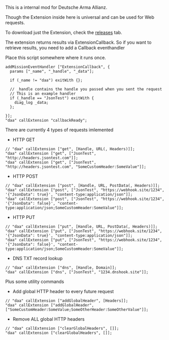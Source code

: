 This is a internal mod for Deutsche Arma Allianz.

Though the Extension inside here is universal and can be used for Web requests.

To download just the Extension, check the [releases](https://github.com/dedmen/DAA_Mod/releases) tab.


The extension returns results via ExtensionCallback.
So if you want to retrieve results, you need to add a Callback eventhandler

Place this script somewhere where it runs once.

```sqf
addMissionEventHandler ["ExtensionCallback", {
  params ["_name", "_handle", "_data"];

  if (_name != "daa") exitWith {};

  // _handle contains the handle you passed when you sent the request
  // This is an example handler
  if (_handle == "JsonTest") exitWith {
    diag_log _data;
  };

}];
"daa" callExtension "callbackReady";
```

There are currently 4 types of requests imlemented

- HTTP GET
```sqf
// "daa" callExtension ["get", [Handle, URL(, Headers)]];
"daa" callExtension ["get", ["JsonTest", "http://headers.jsontest.com"]];
"daa" callExtension ["get", ["JsonTest", "http://headers.jsontest.com", "SomeCustomHeader:SomeValue"]];
```
- HTTP POST
```sqf
// "daa" callExtension ["post", [Handle, URL, PostData(, Headers)]];
"daa" callExtension ["post", ["JsonTest", "https://webhook.site/1234", '{"JsonData": true}', "content-type:application/json"]];
"daa" callExtension ["post", ["JsonTest", "https://webhook.site/1234", '{"JsonData": false}', "content-type:application/json;SomeCustomHeader:SomeValue"]];
```
- HTTP PUT
```sqf
// "daa" callExtension ["put", [Handle, URL, PostData(, Headers)]];
"daa" callExtension ["put", ["JsonTest", "https://webhook.site/1234", '{"JsonData": true}', "content-type:application/json"]];
"daa" callExtension ["put", ["JsonTest", "https://webhook.site/1234", '{"JsonData": false}', "content-type:application/json;SomeCustomHeader:SomeValue"]];
```
- DNS TXT record lookup
```sqf
// "daa" callExtension ["dns", [Handle, Domain]];
"daa" callExtension ["dns", ["JsonTest", "1234.dnshook.site"]];
```

Plus some utility commands

- Add global HTTP header to every future request
```sqf
// "daa" callExtension ["addGlobalHeader", [Headers]];
"daa" callExtension ["addGlobalHeader", ["SomeCustomHeader:SomeValue;SomeOtherHeader:SomeOtherValue"]];
```

- Remove ALL global HTTP headers
```sqf
// "daa" callExtension ["clearGlobalHeaders", []];
"daa" callExtension ["clearGlobalHeaders", []];
```

